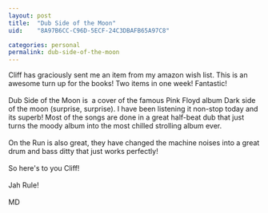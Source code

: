 ```yaml
---
layout: post
title:  "Dub Side of the Moon"
uid:	"8A97B6CC-C96D-5ECF-24C3DBAFB65A97C8"

categories: personal
permalink: dub-side-of-the-moon
---
```

Cliff has graciously sent me an item from my amazon wish list. This is an awesome turn up for the books! Two items in one week! Fantastic!<br /><br />Dub Side of the Moon is&nbsp; a cover of the famous Pink Floyd album Dark side of the moon (surprise, surprise). I have been listening it non-stop today and its superb! Most of the songs are done in a great half-beat dub that just turns the moody album into the most chilled strolling album ever.<br /><br />On the Run is also great, they have changed the machine noises into a great drum and bass ditty that just works perfectly!<br /><br />So here's to you Cliff!<br /><br />Jah Rule!<br /><br />MD